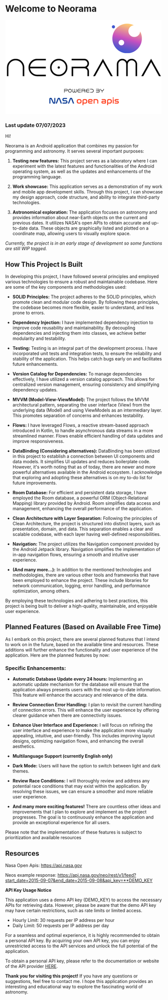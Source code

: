 # Welcome to Neorama 

![Welcome image](https://github.com/Vierco/Neorama/blob/main/app/src/main/res/drawable/introducing.png)


### Last update 07/07/2023

Hi!

Neorama is an Android application that combines my passion for programming and astronomy. It serves several important purposes:

1.  **Testing new features:** This project serves as a laboratory where I can experiment with the latest features and functionalities of the Android operating system, as well as the updates and enhancements of the programming language.

2.  **Work showcase:** This application serves as a demonstration of my work and mobile app development skills. Through this project, I can showcase my design approach, code structure, and ability to integrate third-party technologies.

3.  **Astronomical exploration:** The application focuses on astronomy and provides information about near-Earth objects on the current and previous dates. It utilizes NASA's open APIs to obtain accurate and up-to-date data. These objects are graphically listed and plotted on a coordinate map, allowing users to visually explore space.

_Currently, the project is in an early stage of development so some functions are still WIP tagged._

## How This Project Is Built

In developing this project, I have followed several principles and employed various technologies to ensure a robust and maintainable codebase. Here are some of the key components and methodologies used:

-   **SOLID Principles:** The project adheres to the SOLID principles, which promote clean and modular code design. By following these principles, the codebase becomes more flexible, easier to understand, and less prone to errors.
    
-   **Dependency Injection:** I have implemented dependency injection to improve code reusability and maintainability. By decoupling dependencies and injecting them into classes, we achieve better modularity and testability.
    
-   **Testing:** Testing is an integral part of the development process. I have incorporated unit tests and integration tests, to ensure the reliability and stability of the application. This helps catch bugs early on and facilitates future enhancements.
    
-   **Version Catalog for Dependencies:** To manage dependencies effectively, I have utilized a version catalog approach. This allows for centralized version management, ensuring consistency and simplifying dependency updates.
    
-   **MVVM (Model-View-ViewModel):** The project follows the MVVM architectural pattern, separating the user interface (View) from the underlying data (Model) and using ViewModels as an intermediary layer. This promotes separation of concerns and enhances testability.
    
-   **Flows:** I have leveraged Flows, a reactive stream-based approach introduced in Kotlin, to handle asynchronous data streams in a more streamlined manner. Flows enable efficient handling of data updates and improve responsiveness.
    
-   **DataBinding (Considering alternatives):** DataBinding has been utilized in this project to establish a connection between UI components and data models. It simplifies UI updates and reduces boilerplate code. However, it's worth noting that as of today, there are newer and more powerful alternatives available in the Android ecosystem. I acknowledge that exploring and adopting these alternatives is on my to-do list for future improvements.
    
-   **Room Database:** For efficient and persistent data storage, I have employed the Room database, a powerful ORM (Object-Relational Mapping) library provided by Android. Room simplifies data access and management, enhancing the overall performance of the application.
    
-   **Clean Architecture with Layer Separation:** Following the principles of Clean Architecture, the project is structured into distinct layers, such as presentation, domain, and data. This separation enables a clear and scalable codebase, with each layer having well-defined responsibilities.
    
-   **Navigation:** The project utilizes the Navigation component provided by the Android Jetpack library. Navigation simplifies the implementation of in-app navigation flows, ensuring a smooth and intuitive user experience.
    
-   **(And many more...):** In addition to the mentioned technologies and methodologies, there are various other tools and frameworks that have been employed to enhance the project. These include libraries for network communication, logging, error handling, and performance optimization, among others.
    

By employing these technologies and adhering to best practices, this project is being built to deliver a high-quality, maintainable, and enjoyable user experience.


## Planned Features (Based on Available Free Time)

As I embark on this project, there are several planned features that I intend to work on in the future, based on the available time and resources. These additions will further enhance the functionality and user experience of the application. Here are the planned features by now:

### Specific Enhancements:

-   **Automatic Database Update every 24 hours:** Implementing an automatic update mechanism for the database will ensure that the application always presents users with the most up-to-date information. This feature will enhance the accuracy and relevance of the data.
    
-   **Review Connection Error Handling:** I plan to revisit the current handling of connection errors. This will enhance the user experience by offering clearer guidance when there are connectivity issues.
    
-   **Enhance User Interface and Experience:** I will focus on refining the user interface and experience to make the application more visually appealing, intuitive, and user-friendly. This includes improving layout designs, optimizing navigation flows, and enhancing the overall aesthetics.
    
-   **Multilanguage Support (currently English only)**
    
-   **Dark Mode:** Users will have the option to switch between light and dark themes.
    
-   **Review Race Conditions:** I will thoroughly review and address any potential race conditions that may exist within the application. By resolving these issues, we can ensure a smoother and more reliable user experience.
    
-   **And many more exciting features!** There are countless other ideas and improvements that I plan to explore and implement as the project progresses. The goal is to continuously enhance the application and provide an exceptional experience for all users.
    

Please note that the implementation of these features is subject to prioritization and available resources

## Resources

Nasa Open Apis: https://api.nasa.gov

Neos example response: https://api.nasa.gov/neo/rest/v1/feed?start_date=2015-09-07&end_date=2015-09-08&api_key=**DEMO_KEY

**API Key Usage Notice**

This application uses a demo API key (DEMO_KEY) to access the necessary APIs for retrieving data. However, please be aware that the demo API key may have certain restrictions, such as rate limits or limited access.

-   Hourly Limit: 30 requests per IP address per hour
-   Daily Limit: 50 requests per IP address per day

For a seamless and optimal experience, it is highly recommended to obtain a personal API key. By acquiring your own API key, you can enjoy unrestricted access to the API services and unlock the full potential of the application.

To obtain a personal API key, please refer to the documentation or website of the API provider [HERE](https://api.nasa.gov).

**Thank you for visiting this project!** If you have any questions or suggestions, feel free to contact me. I hope this application provides an interesting and educational way to explore the fascinating world of astronomy.
